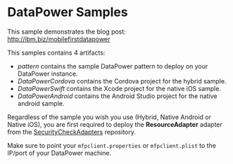 # DataPower Samples

This sample demonstrates the blog post: http://ibm.biz/mobilefirstdatapower

This samples contains 4 artifacts:

- *pattern* contains the sample DataPower pattern to deploy on your DataPower instance.
- *DataPowerCordova* contains the Cordova project for the hybrid sample.
- *DataPowerSwift* contains the Xcode project for the native iOS sample.
- *DataPowerAndroid* contains the Android Studio project for the native android sample.

Regardless of the sample you wish you use (Hybrid, Native Android or Native iOS), you are first required to deploy the **ResourceAdapter** adapter from the [SecurityCheckAdapters](https://github.com/MobileFirst-Platform-Developer-Center/SecurityCheckAdapters/tree/release80/ResourceAdapter) repository.

Make sure to point your `mfpclient.properties` or `mfpclient.plist` to the IP/port of your DataPower machine.
